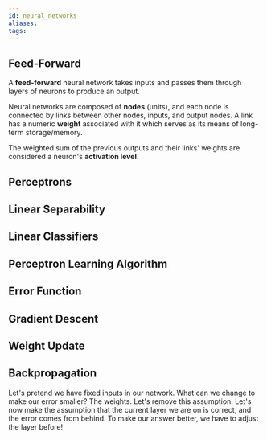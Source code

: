 ```yaml
---
id: neural_networks
aliases: 
tags:
---
```

## Feed-Forward

A **feed-forward** neural network takes inputs and passes them through layers of neurons to produce an output.

Neural networks are composed of **nodes** (units), and each node is connected by links between other nodes, inputs, and output nodes. A link has a numeric **weight** associated with it which serves as its means of long-term storage/memory.

The weighted sum of the previous outputs and their links' weights are considered a neuron's **activation level**.

## Perceptrons

## Linear Separability

## Linear Classifiers

## Perceptron Learning Algorithm

## Error Function

## Gradient Descent

## Weight Update

## Backpropagation

Let's pretend we have fixed inputs in our network. What can we change to make our error smaller? The weights. Let's remove this assumption. Let's now make the assumption that the current layer we are on is correct, and the error comes from behind. To make our answer better, we have to adjust the layer before!
